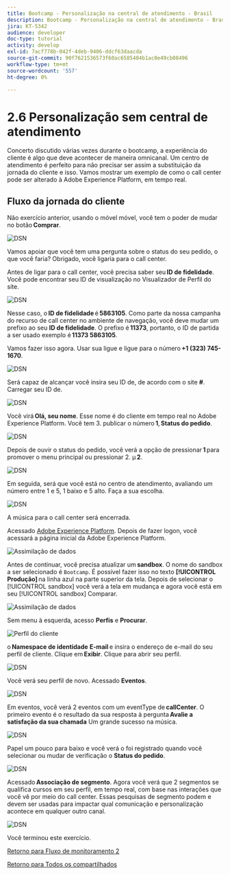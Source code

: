 ```yaml
---
title: Bootcamp - Personalização na central de atendimento - Brasil
description: Bootcamp - Personalização na central de atendimento - Brasil
jira: KT-5342
audience: developer
doc-type: tutorial
activity: develop
exl-id: 7acf778b-042f-4deb-9406-ddcf63daacda
source-git-commit: 90f7621536573f60ac6585404b1ac0e49cb08496
workflow-type: tm+mt
source-wordcount: '557'
ht-degree: 0%

---
```


# 2.6 Personalização sem central de atendimento

Concerto discutido várias vezes durante o bootcamp, a experiência do cliente é algo que deve acontecer de maneira omnicanal. Um centro de atendimento é perfeito para não precisar ser assim a substituição da jornada do cliente e isso. Vamos mostrar um exemplo de como o call center pode ser alterado à Adobe Experience Platform, em tempo real.

## Fluxo da jornada do cliente

Não exercício anterior, usando o móvel móvel, você tem o poder de mudar no botão **Comprar**.

![DSN](./images/app20.png)

Vamos apoiar que você tem uma pergunta sobre o status do seu pedido, o que você faria? Obrigado, você ligaria para o call center.

Antes de ligar para o call center, você precisa saber seu **ID de fidelidade**. Você pode encontrar seu ID de visualização no Visualizador de Perfil do site.

![DSN](./images/cc1.png)

Nesse caso, o **ID de fidelidade** é **5863105**. Como parte da nossa campanha do recurso de call center no ambiente de navegação, você deve mudar um prefixo ao seu **ID de fidelidade**. O prefixo é **11373**, portanto, o ID de partida a ser usado exemplo é **11373 5863105**.

Vamos fazer isso agora. Usar sua ligue e ligue para o número **+1 (323) 745-1670**.

![DSN](./images/cc2.png)

Será capaz de alcançar você insira seu ID de, de acordo com o site **#**. Carregar seu ID de.

![DSN](./images/cc3.png)

Você virá **Olá, seu nome**. Esse nome é do cliente em tempo real no Adobe Experience Platform. Você tem 3. publicar o número **1**, **Status do pedido**.

![DSN](./images/cc4.png)

Depois de ouvir o status do pedido, você verá a opção de pressionar **1** para promover o menu principal ou pressionar 2. µ **2**.

![DSN](./images/cc5.png)

Em seguida, será que você está no centro de atendimento, avaliando um número entre 1 e 5, 1 baixo e 5 alto. Faça a sua escolha.

![DSN](./images/cc6.png)

A música para o call center será encerrada.

Acessado [Adobe Experience Platform](https://experience.adobe.com/platform). Depois de fazer logon, você acessará a página inicial da Adobe Experience Platform.

![Assimilação de dados](./images/home.png)

Antes de continuar, você precisa atualizar um **sandbox**. O nome do sandbox a ser selecionado é ``Bootcamp``. É possível fazer isso no texto **[!UICONTROL Produção]** na linha azul na parte superior da tela. Depois de selecionar o [!UICONTROL sandbox] você verá a tela em mudança e agora você está em seu [!UICONTROL sandbox] Comparar.

![Assimilação de dados](./images/sb1.png)

Sem menu à esquerda, acesso **Perfis** e **Procurar**.

![Perfil do cliente](./images/homemenu.png)

o **Namespace de identidade** **E-mail** e insira o endereço de e-mail do seu perfil de cliente. Clique em **Exibir**. Clique para abrir seu perfil.

![DSN](./images/cc7.png)

Você verá seu perfil de novo. Acessado **Eventos**.

![DSN](./images/cc8.png)

Em eventos, você verá 2 eventos com um eventType de **callCenter**. O primeiro evento é o resultado da sua resposta à pergunta **Avalie a satisfação da sua chamada** Um grande sucesso na música.

![DSN](./images/cc9.png)

Papel um pouco para baixo e você verá o foi registrado quando você selecionar ou mudar de verificação o **Status do pedido**.

![DSN](./images/cc10.png)

Acessado **Associação de segmento**. Agora você verá que 2 segmentos se qualifica cursos em seu perfil, em tempo real, com base nas interações que você vê por meio do call center. Essas pesquisas de segmento podem e devem ser usadas para impactar qual comunicação e personalização acontece em qualquer outro canal.

![DSN](./images/cc11.png)

Você terminou este exercício.

[Retorno para Fluxo de monitoramento 2](./uc2.md)

[Retorno para Todos os compartilhados](../../overview.md)
